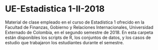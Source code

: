 # UE-Estadistica 1-II-2018
Material de clase empleado en el curso de Estadística 1 ofrecido en la Facultad de Finanzas, Gobierno y Relaciones Internacionales, Universidad Externado de Colombia, en el segundo semestre de 2018. En esta carpeta están disponibles los scripts de R, los conjuntos de datos, y los casos de estudio que trabajaron los estudiantes durante el semestre.
